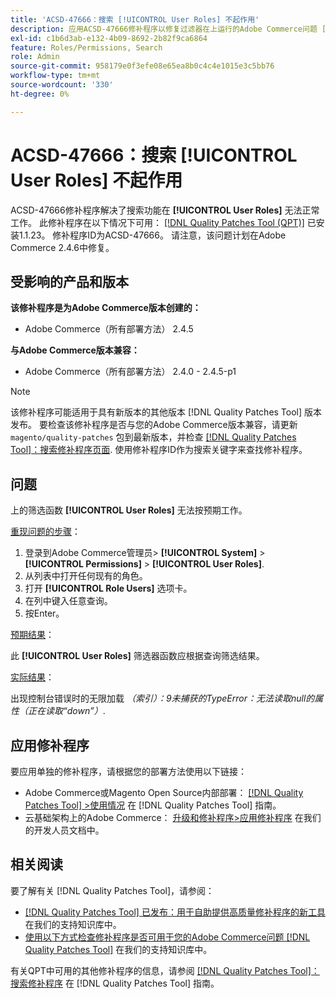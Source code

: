 ```yaml
---
title: 'ACSD-47666：搜索 [!UICONTROL User Roles] 不起作用'
description: 应用ACSD-47666修补程序以修复过滤器在上运行的Adobe Commerce问题 [!UICONTROL User Roles] 无法按预期工作。
exl-id: c1b6d3ab-e132-4b09-8692-2b82f9ca6864
feature: Roles/Permissions, Search
role: Admin
source-git-commit: 958179e0f3efe08e65ea8b0c4c4e1015e3c5bb76
workflow-type: tm+mt
source-wordcount: '330'
ht-degree: 0%

---
```


# ACSD-47666：搜索 **[!UICONTROL User Roles]** 不起作用

ACSD-47666修补程序解决了搜索功能在 **[!UICONTROL User Roles]** 无法正常工作。 此修补程序在以下情况下可用： [[!DNL Quality Patches Tool (QPT)]](/help/announcements/adobe-commerce-announcements/magento-quality-patches-released-new-tool-to-self-serve-quality-patches.md) 已安装1.1.23。 修补程序ID为ACSD-47666。 请注意，该问题计划在Adobe Commerce 2.4.6中修复。

## 受影响的产品和版本

**该修补程序是为Adobe Commerce版本创建的：**

* Adobe Commerce（所有部署方法） 2.4.5

**与Adobe Commerce版本兼容：**

* Adobe Commerce（所有部署方法） 2.4.0 - 2.4.5-p1

>[!NOTE]
>
>该修补程序可能适用于具有新版本的其他版本 [!DNL Quality Patches Tool] 版本发布。 要检查该修补程序是否与您的Adobe Commerce版本兼容，请更新 `magento/quality-patches` 包到最新版本，并检查 [[!DNL Quality Patches Tool]：搜索修补程序页面](https://experienceleague.adobe.com/tools/commerce-quality-patches/index.html). 使用修补程序ID作为搜索关键字来查找修补程序。

## 问题

上的筛选函数 **[!UICONTROL User Roles]** 无法按预期工作。

<u>重现问题的步骤</u>：

1. 登录到Adobe Commerce管理员> **[!UICONTROL System]** > **[!UICONTROL Permissions]** > **[!UICONTROL User Roles]**.
1. 从列表中打开任何现有的角色。
1. 打开 **[!UICONTROL Role Users]** 选项卡。
1. 在列中键入任意查询。
1. 按Enter。

<u>预期结果</u>：

此 **[!UICONTROL User Roles]** 筛选器函数应根据查询筛选结果。

<u>实际结果</u>：

出现控制台错误时的无限加载 _（索引）：9未捕获的TypeError：无法读取null的属性（正在读取“down”）_.

## 应用修补程序

要应用单独的修补程序，请根据您的部署方法使用以下链接：

* Adobe Commerce或Magento Open Source内部部署： [[!DNL Quality Patches Tool] >使用情况](https://experienceleague.adobe.com/docs/commerce-operations/tools/quality-patches-tool/usage.html) 在 [!DNL Quality Patches Tool] 指南。
* 云基础架构上的Adobe Commerce： [升级和修补程序>应用修补程序](https://devdocs.magento.com/cloud/project/project-patch.html) 在我们的开发人员文档中。 

## 相关阅读

要了解有关 [!DNL Quality Patches Tool]，请参阅：

* [[!DNL Quality Patches Tool] 已发布：用于自助提供高质量修补程序的新工具](/help/announcements/adobe-commerce-announcements/magento-quality-patches-released-new-tool-to-self-serve-quality-patches.md) 在我们的支持知识库中。
* [使用以下方式检查修补程序是否可用于您的Adobe Commerce问题 [!DNL Quality Patches Tool]](/help/support-tools/patches-available-in-qpt-tool/check-patch-for-magento-issue-with-magento-quality-patches.md) 在我们的支持知识库中。

有关QPT中可用的其他修补程序的信息，请参阅 [[!DNL Quality Patches Tool]：搜索修补程序](https://experienceleague.adobe.com/tools/commerce-quality-patches/index.html) 在 [!DNL Quality Patches Tool] 指南。
